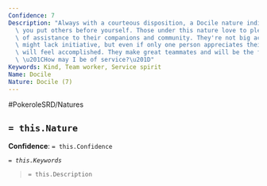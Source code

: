 ```yaml
---
Confidence: 7
Description: "Always with a courteous disposition, a Docile nature indicates that\
  \ you put others before yourself. Those under this nature love to please and be\
  \ of assistance to their companions and community. They're not big achievers and\
  \ might lack initiative, but even if only one person appreciates their efforts they\
  \ will feel accomplished. They make great teammates and will be the first to ask:\
  \ \u201CHow may I be of service?\u201D"
Keywords: Kind, Team worker, Service spirit
Name: Docile
Nature: Docile (7)
---
```


#PokeroleSRD/Natures

## `= this.Nature`

**Confidence**: `= this.Confidence`

*`= this.Keywords`*

> `= this.Description`
